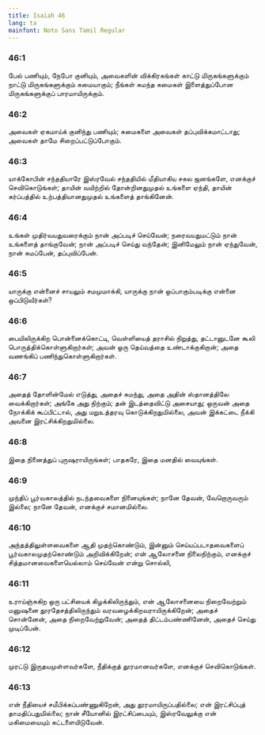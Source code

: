 ```yaml
---
title: Isaiah 46
lang: ta
mainfont: Noto Sans Tamil Regular
---
```


###  46:1

பேல் பணியும், நேபோ குனியும், அவைகளின் விக்கிரகங்கள் காட்டு மிருகங்களுக்கும் நாட்டு மிருகங்களுக்கும் சுமையாகும்; நீங்கள் சுமந்த சுமைகள் இளைத்துப்போன மிருகங்களுக்குப் பாரமாயிருக்கும்.

###  46:2

அவைகள் ஏகமாய்க் குனிந்து பணியும்; சுமைகளை அவைகள் தப்புவிக்கமாட்டாது; அவைகள் தாமே சிறைப்பட்டுப்போகும்.

###  46:3

யாக்கோபின் சந்ததியாரே இஸ்ரவேல் சந்ததியில் மீதியாகிய சகல ஜனங்களே, எனக்குச் செவிகொடுங்கள்; தாயின் வயிற்றில் தோன்றினதுமுதல் உங்களை ஏந்தி, தாயின் கர்ப்பத்தில் உற்பத்தியானதுமுதல் உங்களைத் தாங்கினேன்.

###  46:4

உங்கள் முதிர்வயதுவரைக்கும் நான் அப்படிச் செய்வேன்; நரைவயதுமட்டும் நான் உங்களைத் தாங்குவேன்; நான் அப்படிச் செய்து வந்தேன்; இனிமேலும் நான் ஏந்துவேன், நான் சுமப்பேன், தப்புவிப்பேன்.

###  46:5

யாருக்கு என்னைச் சாயலும் சமமுமாக்கி, யாருக்கு நான் ஒப்பாகும்படிக்கு என்னை ஒப்பிடுவீர்கள்?

###  46:6

பையிலிருக்கிற பொன்னைக்கொட்டி, வெள்ளியைத் தராசில் நிறுத்து, தட்டானுடனே கூலி பொருத்திக்கொள்ளுகிறார்கள்; அவன் ஒரு தெய்வத்தை உண்டாக்குகிறான்; அதை வணங்கிப் பணிந்துகொள்ளுகிறார்கள்.

###  46:7

அதைத் தோளின்மேல் எடுத்து, அதைச் சுமந்து, அதை அதின் ஸ்தானத்திலே வைக்கிறார்கள்; அங்கே அது நிற்கும்; தன் இடத்தைவிட்டு அசையாது; ஒருவன் அதை நோக்கிக் கூப்பிட்டால், அது மறுஉத்தரவு கொடுக்கிறதுமில்லை, அவன் இக்கட்டை நீக்கி அவனை இரட்சிக்கிறதுமில்லை.

###  46:8

இதை நினைத்துப் புருஷராயிருங்கள்; பாதகரே, இதை மனதில் வையுங்கள்.

###  46:9

முந்திப் பூர்வகாலத்தில் நடந்தவைகளை நினையுங்கள்; நானே தேவன், வேறொருவரும் இல்லை; நானே தேவன், எனக்குச் சமானமில்லை.

###  46:10

அந்தத்திலுள்ளவைகளை ஆதி முதற்கொண்டும், இன்னும் செய்யப்படாதவைகளைப் பூர்வகாலமுதற்கொண்டும் அறிவிக்கிறேன்; என் ஆலோசனை நிலைநிற்கும், எனக்குச் சித்தமானவைகளையெல்லாம் செய்வேன் என்று சொல்லி,

###  46:11

உராய்ஞ்சுகிற ஒரு பட்சியைக் கிழக்கிலிருந்தும், என் ஆலோசனையை நிறைவேற்றும் மனுஷனை தூரதேசத்திலிருந்தும் வரவழைக்கிறவராயிருக்கிறேன்; அதைச் சொன்னேன், அதை நிறைவேற்றுவேன்; அதைத் திட்டம்பண்ணினேன், அதைச் செய்து முடிப்பேன்.

###  46:12

முரட்டு இருதயமுள்ளவர்களே, நீதிக்குத் தூரமானவர்களே, எனக்குச் செவிகொடுங்கள்.

###  46:13

என் நீதியைச் சமீபிக்கப்பண்ணுகிறேன், அது தூரமாயிருப்பதில்லை; என் இரட்சிப்புத் தாமதிப்பதுமில்லை; நான் சீயோனில் இரட்சிப்பையும், இஸ்ரவேலுக்கு என் மகிமையையும் கட்டளையிடுவேன்.

